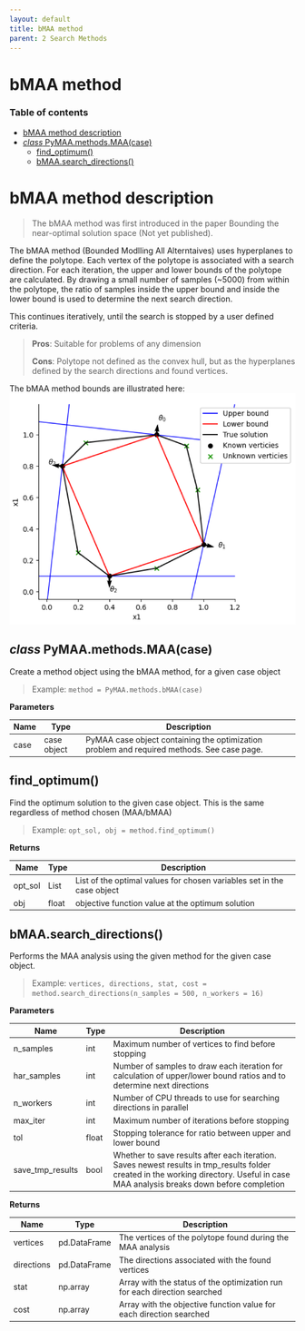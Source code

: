 ```yaml
---
layout: default
title: bMAA method
parent: 2 Search Methods
---
```


# bMAA method

### Table of contents

- [bMAA method description](#bmaa-method-description)
- [*class* PyMAA.methods.MAA(case)](#class-pymaamethodsmaacase)
  - [find_optimum()](#find_optimum)
  - [bMAA.search_directions()](#bmaasearch_directions)

# bMAA method description

> The bMAA method was first introduced in the paper Bounding the near-optimal solution space (Not yet published).

The bMAA method (Bounded Modlling All Alterntaives) uses hyperplanes to define the polytope. Each vertex of the polytope is associated with a search direction. For each iteration, the upper and lower bounds of the polytope are calculated. By drawing a small number of samples (~5000) from within the polytope, the ratio of samples inside the upper bound and inside the lower bound is used to determine the next search direction.

 This continues iteratively, until the search is stopped by a user defined criteria. 

> **Pros**: Suitable for problems of any dimension
> 
> **Cons**: Polytope not defined as the convex hull, but as the hyperplanes defined by the search directions and found vertices.

The bMAA method bounds are illustrated here:
![](bmaa_method_illustration.png)

## *class* PyMAA.methods.MAA(case)

Create a method object using the bMAA method, for a given case object

> Example: `method = PyMAA.methods.bMAA(case)`

**Parameters**

| Name | Type        | Description                                                                                |
| ---- | ----------- | ------------------------------------------------------------------------------------------ |
| case | case object | PyMAA case object containing the optimization problem and required methods. See case page. |

## find_optimum()

Find the optimum solution to the given case object. This is the same regardless of method chosen (MAA/bMAA)

> Example: `opt_sol, obj = method.find_optimum()`

**Returns**

| Name    | Type  | Description                                                            |
| ------- | ----- | ---------------------------------------------------------------------- |
| opt_sol | List  | List of the optimal values for chosen variables set in the case object |
| obj     | float | objective function value at the optimum solution                       |

## bMAA.search_directions()

Performs the MAA analysis using the given method for the given case object.

> Example: `vertices, directions, stat, cost = method.search_directions(n_samples = 500, n_workers = 16)`

**Parameters**

| Name             | Type  | Description                                                                                                                                                                          |
| ---------------- | ----- | ------------------------------------------------------------------------------------------------------------------------------------------------------------------------------------ |
| n_samples        | int   | Maximum number of vertices to find before stopping                                                                                                                                   |
| har_samples      | int   | Number of samples to draw each iteration for calculation of upper/lower bound ratios and to determine next directions                                                                |
| n_workers        | int   | Number of CPU threads to use for searching directions in parallel                                                                                                                    |
| max_iter         | int   | Maximum number of iterations before stopping                                                                                                                                         |
| tol              | float | Stopping tolerance for ratio between upper and lower bound                                                                                                                           |
| save_tmp_results | bool  | Whether to save results after each iteration. Saves newest results in tmp_results folder created in the working directory. Useful in case MAA analysis breaks down before completion |

**Returns**

| Name       | Type         | Description                                                               |
| ---------- | ------------ | ------------------------------------------------------------------------- |
| vertices   | pd.DataFrame | The vertices of the polytope found during the MAA analysis                |
| directions | pd.DataFrame | The directions associated with the found vertices                         |
| stat       | np.array     | Array with the status of the optimization run for each direction searched |
| cost       | np.array     | Array with the objective function value for each direction searched       |
